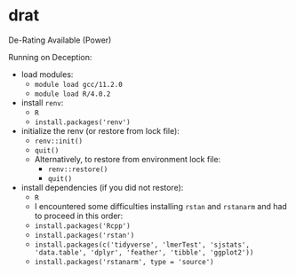 # drat
De-Rating Available (Power)


Running on Deception:
* load modules:
  * `module load gcc/11.2.0`
  * `module load R/4.0.2`
* install `renv`:
  * `R`
  * `install.packages('renv')`
* initialize the renv (or restore from lock file):
  * `renv::init()`
  * `quit()`
  * Alternatively, to restore from environment lock file:
    * `renv::restore()`
    * `quit()`
* install dependencies (if you did not restore):
  * `R`
  * I encountered some difficulties installing `rstan` and `rstanarm` and had to proceed in this order:
  * `install.packages('Rcpp')`
  * `install.packages('rstan')`
  * `install.packages(c('tidyverse', 'lmerTest', 'sjstats', 'data.table', 'dplyr', 'feather', 'tibble', 'ggplot2'))`
  * `install.packages('rstanarm', type = 'source')`
  

